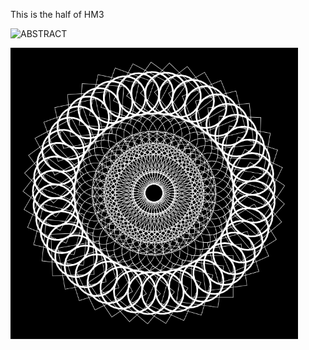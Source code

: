 This is the half of HM3

![ABSTRACT](https://user-images.githubusercontent.com/60875549/79692806-d5501f00-826f-11ea-807b-4d2cfd3389b7.PNG)

![Pattern](https://github.com/mrvybornykh/cs101/blob/master/pictures/pattern.PNG)
